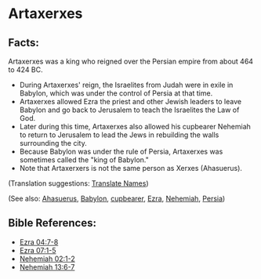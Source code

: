# Artaxerxes #

## Facts: ##

Artaxerxes was a king who reigned over the Persian empire from about 464 to 424 BC.

* During Artaxerxes' reign, the Israelites from Judah were in exile in Babylon, which was under the control of Persia at that time.
* Artaxerxes allowed Ezra the priest and other Jewish leaders to leave Babylon and go back to Jerusalem to teach the Israelites the Law of God.
* Later during this time, Artaxerxes also allowed his cupbearer Nehemiah to return to Jerusalem to lead the Jews in rebuilding the walls surrounding the city.
* Because Babylon was under the rule of Persia, Artaxerxes was sometimes called the "king of Babylon."
* Note that Artaxerxers is not the same person as Xerxes (Ahasuerus).

(Translation suggestions: [Translate Names](en/ta-vol1/translate/man/translate-names))

(See also: [Ahasuerus](../other/ahasuerus.md), [Babylon](../other/babylon.md), [cupbearer](../other/cupbearer.md), [Ezra](../other/ezra.md), [Nehemiah](../other/nehemiah.md), [Persia](../other/persia.md))

## Bible References: ##

* [Ezra 04:7-8](en/tn/ezr/help/04/07)
* [Ezra 07:1-5](en/tn/ezr/help/07/01)
* [Nehemiah 02:1-2](en/tn/neh/help/02/01)
* [Nehemiah 13:6-7](en/tn/neh/help/13/06)